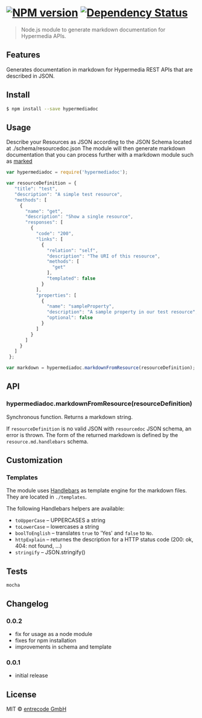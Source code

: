 #  [![NPM version][npm-image]][npm-url] [![Dependency Status][daviddm-url]][daviddm-image]

> Node.js module to generate markdown documentation for Hypermedia APIs.

## Features
Generates documentation in markdown for Hypermedia REST APIs that are described in JSON.

## Install

```sh
$ npm install --save hypermediadoc
```

## Usage

Describe your Resources as JSON according to the JSON Schema located at ./schema/resourcedoc.json
The module will then generate markdown documentation that you can process further with a markdown module such as [marked](https://github.com/chjj/marked)

```js
var hypermediadoc = require('hypermediadoc');

var resourceDefinition = {
   "title": "test",
   "description": "A simple test resource",
   "methods": [
     {
       "name": "get",
       "description": "Show a single resource",
       "responses": [
         {
           "code": "200",
           "links": [
             {
               "relation": "self",
               "description": "The URI of this resource",
               "methods": [
                 "get"
               ],
               "templated": false
             }
           ],
           "properties": [
             {
               "name": "sampleProperty",
               "description": "A sample property in our test resource",
               "optional": false
             }
           ]
         }
       ]
     }
   ]
 };

var markdown = hypermediadoc.markdownFromResource(resourceDefinition);
```

## API

### hypermediadoc.markdownFromResource(resourceDefinition)

Synchronous function. Returns a markdown string.

If `resourceDefinition` is no valid JSON with `resourcedoc` JSON schema, an error is thrown.
The form of the returned markdown is defined by the `resource.md.handlebars` schema.

## Customization

### Templates
The module uses [Handlebars](http://handlebarsjs.com/) as template engine for the markdown files.
They are located in `./templates`.

The following Handlebars helpers are available:

* `toUpperCase` – UPPERCASES a string
* `toLowerCase` – lowercases a string
* `boolToEnglish` – translates `true` to 'Yes' and `false` to `No`.
* `httpExplain` – returnes the description for a HTTP status code (200: ok, 404: not found, …)
* `stringify` – JSON.stringify()


## Tests

```
mocha
```

## Changelog

### 0.0.2
* fix for usage as a node module
* fixes for npm installation
* improvements in schema and template

### 0.0.1
* initial release

## License

MIT © [entrecode GmbH](https://entrecode.de)


[npm-url]: https://npmjs.org/package/hypermediadoc
[npm-image]: https://badge.fury.io/js/hypermediadoc.svg
[daviddm-url]: https://david-dm.org/entrecode/node-hypermediadoc.svg?theme=shields.io
[daviddm-image]: https://david-dm.org/entrecode/node-hypermediadoc
